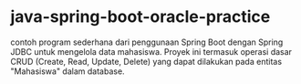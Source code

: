 # java-spring-boot-oracle-practice

contoh program sederhana dari penggunaan Spring Boot dengan Spring JDBC untuk mengelola data mahasiswa. Proyek ini termasuk operasi dasar CRUD (Create, Read, Update, Delete) yang dapat dilakukan pada entitas "Mahasiswa" dalam database.
